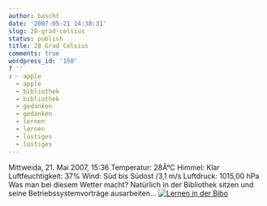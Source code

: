```yaml
---
author: bascht
date: '2007-05-21 14:38:31'
slug: 28-grad-celsius
status: publish
title: 28 Grad Celsius
comments: true
wordpress_id: '150'
? ''
: - apple
  - apple
  - bibliothek
  - bibliothek
  - gedanken
  - gedanken
  - lernen
  - lernen
  - lustiges
  - lustiges
---
```


Mittweida, 21. Mai 2007, 15:36 Temperatur: 28Â°C Himmel: Klar
Luftfeuchtigkeit: 37% Wind: Süd bis Südost /3,1 m/s Luftdruck:
1015,00 hPa Was man bei diesem Wetter macht? Natürlich in der
Bibliothek sitzen und seine Betriebssystemvorträge ausarbeiten...
[![Lernen in der Bibo](http://www.bascht.com/uploads/2007/05/bibolerner.jpg)](http://www.bascht.com/uploads/2007/05/bibolerner.jpg "Lernen in der Bibo")



